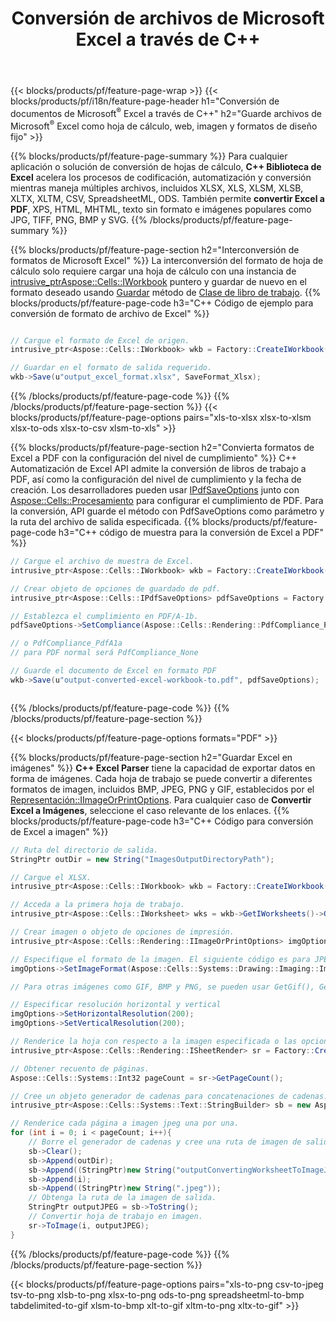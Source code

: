﻿---
title: Conversión de archivos de Microsoft Excel a través de C++ 
url: /es/cpp/conversion/
description: Convierta Excel XLS, XLSX, ODS, CSV a PDF, XPS, HTML, JPEG y otros formatos con solo unas pocas líneas de código C++.
---
{{< blocks/products/pf/feature-page-wrap >}}
{{< blocks/products/pf/i18n/feature-page-header h1="Conversión de documentos de Microsoft<sup>&reg;</sup> Excel a través de C++" h2="Guarde archivos de Microsoft<sup>&reg;</sup> Excel como hoja de cálculo, web, imagen y formatos de diseño fijo" >}}

{{% blocks/products/pf/feature-page-summary %}}
Para cualquier aplicación o solución de conversión de hojas de cálculo, **C++ Biblioteca de Excel** acelera los procesos de codificación, automatización y conversión mientras maneja múltiples archivos, incluidos XLSX, XLS, XLSM, XLSB, XLTX, XLTM, CSV, SpreadsheetML, ODS. También permite **convertir Excel a PDF**, XPS, HTML, MHTML, texto sin formato e imágenes populares como JPG, TIFF, PNG, BMP y SVG.
{{% /blocks/products/pf/feature-page-summary %}}

{{% blocks/products/pf/feature-page-section h2="Interconversión de formatos de Microsoft Excel" %}}
La interconversión del formato de hoja de cálculo solo requiere cargar una hoja de cálculo con una instancia de [ intrusive_ptr<Aspose::Cells::IWorkbook>](https://apireference.aspose.com/cells/cpp/class/aspose.cells.i_workbook) puntero y guardar de nuevo en el formato deseado usando [Guardar](https://apireference.aspose.com/cells/cpp/class/aspose.cells.i_workbook#a9460f52a2dec8f4bf623a4905167d997) método de [Clase de libro de trabajo](https://apireference.aspose.com/cells/cpp/class/aspose.cells.i_workbook).
{{% blocks/products/pf/feature-page-code h3="C++ Código de ejemplo para conversión de formato de archivo de Excel" %}}

```cs

// Cargue el formato de Excel de origen.
intrusive_ptr<Aspose::Cells::IWorkbook> wkb = Factory::CreateIWorkbook(u"src_excel_file.xls");

// Guardar en el formato de salida requerido.
wkb->Save(u"output_excel_format.xlsx", SaveFormat_Xlsx);


```
{{% /blocks/products/pf/feature-page-code %}}
{{% /blocks/products/pf/feature-page-section %}}
{{< blocks/products/pf/feature-page-options pairs="xls-to-xlsx xlsx-to-xlsm xlsx-to-ods xlsx-to-csv xlsm-to-xls" >}}


{{% blocks/products/pf/feature-page-section h2="Convierta formatos de Excel a PDF con la configuración del nivel de cumplimiento" %}}
C++ Automatización de Excel API admite la conversión de libros de trabajo a PDF, así como la configuración del nivel de cumplimiento y la fecha de creación. Los desarrolladores pueden usar [IPdfSaveOptions](https://apireference.aspose.com/cells/cpp/class/aspose.cells.i_pdf_save_options) junto con [Aspose::Cells::Procesamiento](https://apireference.aspose.com/cells/cpp/namespace/aspose.cells.rendering) para configurar el cumplimiento de PDF. Para la conversión, API guarde el método con PdfSaveOptions como parámetro y la ruta del archivo de salida especificada. 
{{% blocks/products/pf/feature-page-code h3="C++ código de muestra para la conversión de Excel a PDF" %}}

```cs
// Cargue el archivo de muestra de Excel.
intrusive_ptr<Aspose::Cells::IWorkbook> wkb = Factory::CreateIWorkbook(u"sample-convert-excel-to.pdf");

// Crear objeto de opciones de guardado de pdf.
intrusive_ptr<Aspose::Cells::IPdfSaveOptions> pdfSaveOptions = Factory::CreateIPdfSaveOptions();

// Establezca el cumplimiento en PDF/A-1b.
pdfSaveOptions->SetCompliance(Aspose::Cells::Rendering::PdfCompliance_PdfA1b);

// o PdfCompliance_PdfA1a 
// para PDF normal será PdfCompliance_None

// Guarde el documento de Excel en formato PDF
wkb->Save(u"output-converted-excel-workbook-to.pdf", pdfSaveOptions);



```
{{% /blocks/products/pf/feature-page-code %}}
{{% /blocks/products/pf/feature-page-section %}}

{{< blocks/products/pf/feature-page-options formats="PDF" >}}

{{% blocks/products/pf/feature-page-section h2="Guardar Excel en imágenes" %}}
**C++ Excel Parser** tiene la capacidad de exportar datos en forma de imágenes. Cada hoja de trabajo se puede convertir a diferentes formatos de imagen, incluidos BMP, JPEG, PNG y GIF, establecidos por el [Representación::IImageOrPrintOptions](https://apireference.aspose.com/cells/cpp/class/aspose.cells.rendering.i_image_or_print_options). Para cualquier caso de **Convertir Excel a Imágenes**, seleccione el caso relevante de los enlaces.
{{% blocks/products/pf/feature-page-code h3="C++ Código para conversión de Excel a imagen" %}}

```cs
// Ruta del directorio de salida.
StringPtr outDir = new String("ImagesOutputDirectoryPath");

// Cargue el XLSX.
intrusive_ptr<Aspose::Cells::IWorkbook> wkb = Factory::CreateIWorkbook(u"source-excel-file.xlsx");

// Acceda a la primera hoja de trabajo.
intrusive_ptr<Aspose::Cells::IWorksheet> wks = wkb->GetIWorksheets()->GetObjectByIndex(0);

// Crear imagen o objeto de opciones de impresión.
intrusive_ptr<Aspose::Cells::Rendering::IImageOrPrintOptions> imgOptions = Factory::CreateIImageOrPrintOptions();

// Especifique el formato de la imagen. El siguiente código es para JPEG
imgOptions->SetImageFormat(Aspose::Cells::Systems::Drawing::Imaging::ImageFormat::GetJpeg());

// Para otras imágenes como GIF, BMP y PNG, se pueden usar GetGif(), GetBmp() y GetPng() respectivamente. 

// Especificar resolución horizontal y vertical
imgOptions->SetHorizontalResolution(200);
imgOptions->SetVerticalResolution(200);

// Renderice la hoja con respecto a la imagen especificada o las opciones de impresión.
intrusive_ptr<Aspose::Cells::Rendering::ISheetRender> sr = Factory::CreateISheetRender(wks, imgOptions);

// Obtener recuento de páginas.
Aspose::Cells::Systems::Int32 pageCount = sr->GetPageCount();

// Cree un objeto generador de cadenas para concatenaciones de cadenas.
intrusive_ptr<Aspose::Cells::Systems::Text::StringBuilder> sb = new Aspose::Cells::Systems::Text::StringBuilder();

// Renderice cada página a imagen jpeg una por una.
for (int i = 0; i < pageCount; i++){
	// Borre el generador de cadenas y cree una ruta de imagen de salida con concatenaciones de cadenas.
	sb->Clear();
	sb->Append(outDir);
	sb->Append((StringPtr)new String("outputConvertingWorksheetToImageJPEG_"));
	sb->Append(i);
	sb->Append((StringPtr)new String(".jpeg"));
	// Obtenga la ruta de la imagen de salida.
	StringPtr outputJPEG = sb->ToString();
	// Convertir hoja de trabajo en imagen.
	sr->ToImage(i, outputJPEG);
}

```
{{% /blocks/products/pf/feature-page-code %}}
{{% /blocks/products/pf/feature-page-section %}}

{{< blocks/products/pf/feature-page-options pairs="xls-to-png csv-to-jpeg tsv-to-png xlsb-to-png xlsx-to-png ods-to-png spreadsheetml-to-bmp tabdelimited-to-gif xlsm-to-bmp xlt-to-gif xltm-to-png xltx-to-gif" >}}